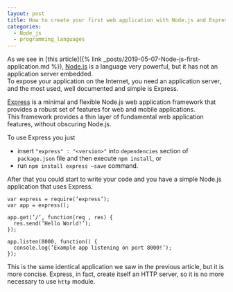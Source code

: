 ```yaml
---
layout: post
title: How to create your first web application with Node.js and Express
categories:
  - Node_js
  - programming_languages
---
```


As we see in [this article]({% link _posts/2019-05-07-Node-js-first-application.md %}), [Node.js](https://nodejs.org/en/) is a language very powerful, but it has not an application server embedded.  
To expose your application on the Internet, you need an application server, and the most used, well documented and simple is Express.

[Express](https://expressjs.com) is a minimal and flexible Node.js web application framework that provides a robust set of features for web and mobile applications.  
This framework provides a thin layer of fundamental web application features, without obscuring Node.js.

To use Express you just
* insert `"express" : "<version>"` into `dependencies` section of `package.json` file and then execute `npm install`, or
* run `npm install express –save` command.

After that you could start to write your code and you have a simple Node.js application that uses Express.

```node
var express = require(’express’);
var app = express();

app.get(’/’, function(req , res) {
  res.send(’Hello World!’);
});

app.listen(8000, function() {
  console.log(’Example app listening on port 8000!’);
});
```

This is the same identical application we saw in the previous article, but it is more concise.
Express, in fact, create itself an HTTP server, so it is no more necessary to use `http` module.
